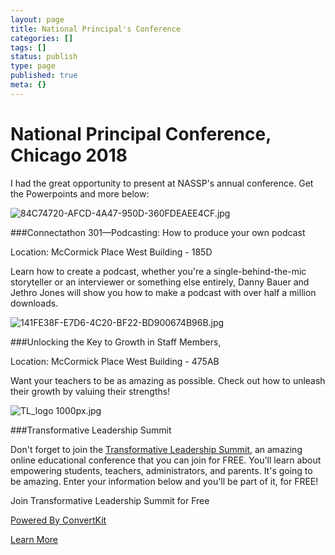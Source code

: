 ```yaml
---
layout: page
title: National Principal's Conference
categories: []
tags: []
status: publish
type: page
published: true
meta: {}
---
```


# National Principal Conference, Chicago 2018


I had the great opportunity to present at NASSP's annual conference. Get the Powerpoints and more below:

































































  

    
  
    
![84C74720-AFCD-4A47-950D-360FDEAEE4CF.jpg](/squarespace_images/content_v1_4fffa949e4b0b4590d67b4e7_1530544640857-UNG7RNDFUDCYZFHXBOAX_84C74720-AFCD-4A47-950D-360FDEAEE4CF.jpg_)
  


  



###Connectathon 301—Podcasting: How to produce your own podcast


Location: McCormick Place West Building - 185D

Learn how to create a podcast, whether you're a single-behind-the-mic storyteller or an interviewer or something else entirely, Danny Bauer and Jethro Jones will show you how to make a podcast with over half a million downloads.












































  

    
  
    
![141FE38F-E7D6-4C20-BF22-BD900674B96B.jpg](/squarespace_images/content_v1_4fffa949e4b0b4590d67b4e7_1530544613723-B57YW3HGDUN2Z4OJYO28_141FE38F-E7D6-4C20-BF22-BD900674B96B.jpg_)
  


  



###Unlocking the Key to Growth in Staff Members,


Location: McCormick Place West Building - 475AB

Want your teachers to be as amazing as possible. Check out how to unleash their growth by valuing their strengths!












































  

    
  
    
![TL_logo 1000px.jpg](/squarespace_images/content_v1_4fffa949e4b0b4590d67b4e7_1530544506224-NO00SWAZZFWNS26GLNV4_TL_logo+1000px.jpg_)
  


  



###Transformative Leadership Summit


Don't forget to join the 
[Transformative Leadership Summit](http://transformativeleadershipsummit.com), an amazing online educational conference that you can join for FREE. You'll learn about empowering students, teachers, administrators, and parents. It's going to be amazing. Enter your information below and you'll be part of it, for FREE!



Join Transformative Leadership Summit for Free

[Powered By ConvertKit](https://convertkit.com/?utm_source=dynamic&utm_medium=referral&utm_campaign=poweredby&utm_content=form)






[Learn More](http://transformativeleadershipsummit.com)

